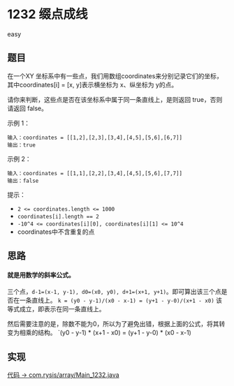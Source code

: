 # 1232 缀点成线

easy

## 题目

在一个XY 坐标系中有一些点，我们用数组coordinates来分别记录它们的坐标，其中coordinates[i] = [x, y]表示横坐标为 x、纵坐标为 y的点。

请你来判断，这些点是否在该坐标系中属于同一条直线上，是则返回 true，否则请返回 false。

示例 1：
```
输入：coordinates = [[1,2],[2,3],[3,4],[4,5],[5,6],[6,7]]
输出：true
```

示例 2：
```
输入：coordinates = [[1,1],[2,2],[3,4],[4,5],[5,6],[7,7]]
输出：false
```

提示：
- `2 <= coordinates.length <= 1000`
- `coordinates[i].length == 2`
- `-10^4 <= coordinates[i][0], coordinates[i][1] <= 10^4`
- coordinates中不含重复的点

## 思路

#### 就是用数学的斜率公式。

三个点，`d-1=(x-1, y-1), d0=(x0, y0), d+1=(x+1, y+1)`。即可算出该三个点是否在一条直线上。
`k = (y0 - y-1)/(x0 - x-1) = (y+1 - y-0)/(x+1 - x0)` 该等式成立，即表示在同一条直线上。

然后需要注意的是，除数不能为0，所以为了避免出错，根据上面的公式，将其转变为相乘的结构。
`(y0 - y-1) * (x+1 - x0) = (y+1 - y-0) * (x0 - x-1)

## 实现

[代码 -> com.rysis/array/Main_1232.java](../../src/com/rysis/array/Main_1232.java)